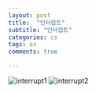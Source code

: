 ```yaml
---
layout: post
title:  "인터럽트"
subtitle: "인터럽트"
categories: cs
tags: os
comments: true

---
```


![interrupt1](https://user-images.githubusercontent.com/56789064/93634894-4fa5ea80-fa2c-11ea-98d8-6eb5d9c5ed47.jpg)
![interrupt2](https://user-images.githubusercontent.com/56789064/93634899-503e8100-fa2c-11ea-883c-2ac1e1c29c0f.jpg)
